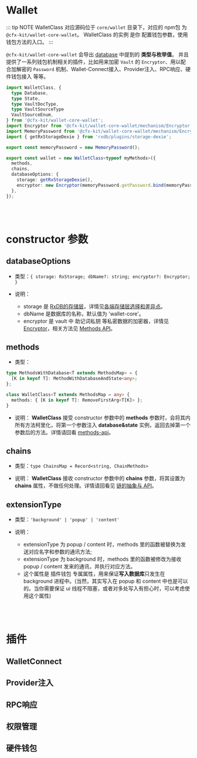 # Wallet

::: tip NOTE
WalletClass 对应源码位于 `core/wallet` 目录下，对应的 npm包 为 `@cfx-kit/wallet-core-wallet`。
WalletClass 的实例 是你 配置钱包参数，使用钱包方法的入口。
:::

`@cfx-kit/wallet-core-wallet` 会导出 [database](./database.md) 中提到的 **类型与枚举值**。
并且提供了一系列钱包机制相关的插件，比如用来加密 `Vault` 的 `Encryptor`、用以配合加解密的 `Password` 机制、Wallet-Connect接入、Provider注入、RPC响应、硬件钱包接入 等等。

```typescript
import WalletClass, {
  type Database,
  type State,
  type VaultDocType,
  type VaultSourceType
  VaultSourceEnum,
} from '@cfx-kit/wallet-core-wallet';
import Encryptor from '@cfx-kit/wallet-core-wallet/mechanism/Encryptor';
import MemoryPassword from '@cfx-kit/wallet-core-wallet/mechanism/Encryptor/Password/MemoryPassword';
import { getRxStorageDexie } from 'rxdb/plugins/storage-dexie';

export const memoryPassword = new MemoryPassword();

export const wallet = new WalletClass<typeof myMethods>({
  methods,
  chains,
  databaseOptions: {
    storage: getRxStorageDexie(),
    encryptor: new Encryptor(memoryPassword.getPassword.bind(memoryPassword)),
  },
});

```

<br />
<br />

# constructor 参数

## databaseOptions

- 类型：`{ storage: RxStorage; dbName?: string; encryptor?: Encryptor; }`

- 说明：
  + storage 是 [RxDB的存储层](https://rxdb.info/rx-storage.html)，详情见[各端存储层选择和差异点](../advanced-concepts/storage-layer.md)。
  + dbName 是数据库的名称，默认值为 'wallet-core'。
  + encryptor 是 vault 中 助记词私钥 等私密数据的加密器，详情见 [Encryptor](../advanced-concepts/encryptor-and-password.md)，相关方法见 [Methods API](./methods-api.md#initpassword)。

## methods

- 类型：
```typescript
type MethodsWithDatabase<T extends MethodsMap> = {
  [K in keyof T]: MethodWithDatabaseAndState<any>;
};

class WalletClass<T extends MethodsMap = any> {
  methods: { [K in keyof T]: RemoveFirstArg<T[K]> };
}
```

- 说明：
  **WalletClass** 接受 constructor 参数中的 **methods** 参数时，会将其内所有方法柯里化，将第一个参数注入 **database&state** 实例，返回去掉第一个参数后的方法。详情请回看 [methods-api](./methods-api.md)。

## chains

- 类型：`type ChainsMap = Record<string, ChainMethods>`

- 说明：
  **WalletClass** 接收 constructor 参数中的 **chains** 参数，将其设置为 **chains** 属性，不做任何处理。详情请回看见 [链的抽象与 API](../chain-abstract-api.md)。

## extensionType

- 类型：`'background' | 'popup' | 'content'`

- 说明：
  + extensionType 为 popup / content 时，methods 里的函数被替换为发送对应名字和参数的通讯方法;
  + extensionType 为 background 时，methods 里的函数被修改为接收 popup / content 发来的通讯，并执行对应方法。
  + 这个属性是 插件钱包 专属属性，用来保证**写入数据库**只发生在 background 进程中。(当然，其实写入在 popup 和 content 中也是可以的。当你需要保证 ui 线程不阻塞，或者对多处写入有担心时，可以考虑使用这个属性)

<br />
<br />

# 插件

## WalletConnect

## Provider注入

## RPC响应

## 权限管理

## 硬件钱包